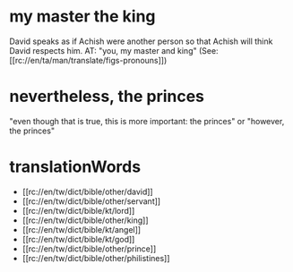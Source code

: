 # my master the king

David speaks as if Achish were another person so that Achish will think David respects him. AT: "you, my master and king" (See: [[rc://en/ta/man/translate/figs-pronouns]])

# nevertheless, the princes

"even though that is true, this is more important: the princes" or "however, the princes"

# translationWords

* [[rc://en/tw/dict/bible/other/david]]
* [[rc://en/tw/dict/bible/other/servant]]
* [[rc://en/tw/dict/bible/kt/lord]]
* [[rc://en/tw/dict/bible/other/king]]
* [[rc://en/tw/dict/bible/kt/angel]]
* [[rc://en/tw/dict/bible/kt/god]]
* [[rc://en/tw/dict/bible/other/prince]]
* [[rc://en/tw/dict/bible/other/philistines]]